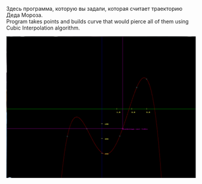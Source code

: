 Здесь программа, которую вы задали, которая считает траекторию Деда Мороза.  
Program takes points and builds curve that would pierce all of them using Cubic Interpolation algorithm.

![alt tag](screenshot.png)
